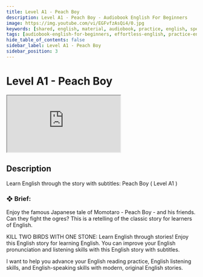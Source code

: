 ```yaml
---
title: Level A1 - Peach Boy
description: Level A1 - Peach Boy - Audiobook English For Beginners
image: https://img.youtube.com/vi/EGFvfzAsQi4/0.jpg
keywords: [shared, english, material, audiobook, practice, english, speaking]
tags: [audiobook-english-for-beginners, effortless-english, practice-english-speaking]
hide_table_of_contents: false
sidebar_label: Level A1 - Peach Boy
sidebar_position: 3
---
```


# Level A1 - Peach Boy

<div class="video-container">
<iframe src="https://www.youtube.com/embed/EGFvfzAsQi4?controls=0" title="YouTube video player"></iframe>
<a href="https://www.youtube.com/watch?list=PL___7gkXqjbx7FtKf1v6aTPhzl-k6J3qW&v=EGFvfzAsQi4" target="_blank"></a>
</div>

## Description

Learn English through the story with subtitles: Peach Boy ( Level A1 )

### ❖ Brief:

Enjoy the famous Japanese tale of Momotaro - Peach Boy - and his friends. Can they fight the ogres? This is a retelling of the classic story for learners of English.

KILL TWO BIRDS WITH ONE STONE: Learn English through stories! Enjoy this English story for learning English. You can improve your English pronunciation and listening skills with this English story with subtitles.

I want to help you advance your English reading practice, English listening skills, and English-speaking skills with modern, original English stories.